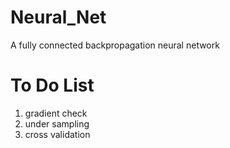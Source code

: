 # Neural_Net
A fully connected backpropagation neural network

# To Do List
1. gradient check
2. under sampling
3. cross validation
